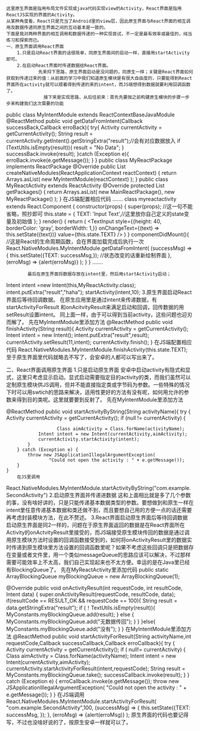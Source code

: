     这里原生界面是指用布局文件实现或java代码实现view的Activity，React界面是指用ReactJS实现的界面的Activity。
    从某种角度看，React只是充当了Android里的view层，因此原生界面与React界面的相互调用及数据传递同原生界面之间的互动基本是一致的。
    下面是我对两种界面的相互调用和数据传递的一种实现尝试，不一定是最有效率或最佳的，纯当练习和探索而已。    
    一、原生界面调用React界面
        1.只是启动React界面的话很简单，同原生界面间的启动一样，直接用startActivity即可。
        2.在启动React界面时传递数据给React界面。
                先来捋下思路，原生界面启动是没问题的，同原生一样；关键是React界面如何获取到传递过来的值：从前面的学习中我们知道原生模块是有很大自由度的，只要能得到React界面所在activity就可以顺着得到传递的来的intent，而JS端想得到数据就要利用回调函数了。
                  接下来是实现思路，从后往前来：首先先要按之前构建原生模块的步骤一步步来构建我们这次需要的功能
public class MyIntentModule extends ReactContextBaseJavaModule
@ReactMethod
public void getDataFromIntent(Callback successBack,Callback erroBack){
    try{
        Activity currentActivity = getCurrentActivity();
        String result = currentActivity.getIntent().getStringExtra("result");//会有对应数据放入
        if (TextUtils.isEmpty(result)){
            result = "No Data";
        }
        successBack.invoke(result);
    }catch (Exception e){
        erroBack.invoke(e.getMessage());
    }
}
public class MyReactPackage implements ReactPackage
@Override
public List<NativeModule> createNativeModules(ReactApplicationContext reactContext) {
    return Arrays.<NativeModule>asList(
            new MyIntentModule(reactContext)
    );
}
public class MyReactActivity  extends ReactActivity
@Override
    protected List<ReactPackage> getPackages() {
        return Arrays.<ReactPackage>asList(
                new MainReactPackage(),
                new MyReactPackage()
        );
    }
                 在JS端配置相应代码
.......
class myreactactivity extends React.Component {
constructor(props) {
    super(props);   //这一句不能省略，照抄即可
    this.state = {
        TEXT: 'Input Text',//这里放你自己定义的state变量及初始值
    };
  }
  render() {
    return (
     <View style={styles.container}>
             <TextInput
                 style={{height: 40, borderColor: 'gray', borderWidth: 1,}}
                 onChangeText={(text) => this.setState({text})}
                 value={this.state.TEXT} />
     </View>
    )
  }
     componentDidMount(){   //这是React的生命周期函数，会在界面加载完成后执行一次
        React.NativeModules.MyIntentModule.getDataFromIntent(
            (successMsg) =>{
            this.setState({TEXT: successMsg,}); //状态改变的话重新绘制界面
             },
             (erroMsg) => {alert(erroMsg)}
        );
      }
}
.......

            最后在原生界面将数据存放在intent里，然后用startActivity启动；
Intent intent =new Intent(this,MyReactActivity.class);
 intent.putExtra("result","haha");
 startActivity(intent,10);
    3.原生界面启动React界面后等待回调数据。
        在原生应用里是通过intent来传递数据，有 startActivityForResult 和onAcitvityResult来满足启动和回调，回传数据的用setResult设置intent。
        同上面一样，由于可以得到当前activity，这些问题也迎刃而解了。
        先在MyIntentModule里添加方法
@ReactMethod
    public void finishActivity(String result){
        Activity currentActivity = getCurrentActivity();
        Intent intent = new Intent();
        intent.putExtra("result",result);
        currentActivity.setResult(11,intent);
        currentActivity.finish();
    }
        在JS端配置相应代码
React.NativeModules.MyIntentModule.finishActivity(this.state.TEXT);
        至于原生界面里代码就略去不写了，会安卓的人都可以写出来了。
     
二、React界面调用原生界面
    1.只是启动原生界面
        安卓中启动activity有隐式和显式，这里只考虑显示启动。显式启动需要指定目的activity的类，而我们虽然可以定制原生模块供JS调用，但并不能直接指定类或字节码为参数。一些特殊的情况下时可以用swtich的思路来解决，适用性更好的方法有没有呢，如何用允许的参数来得到目的类呢。这里就要要到反射了。
        先在MyIntentModule里添加方法

@ReactMethod
    public void startActivityByString(String activityName){
        try {
            Activity currentActivity = getCurrentActivity();
            if (null != currentActivity) {

                       Class aimActivity = Class.forName(activityName);
                Intent intent = new Intent(currentActivity,aimActivity);
                currentActivity.startActivity(intent);
            }
        } catch (Exception e) {
            throw new JSApplicationIllegalArgumentException(
                    "Could not open the activity : " + e.getMessage());
        }
    }
        在JS里调用
React.NativeModules.MyIntentModule.startActivityByString("com.example.SecondActivity")
        2.启动原生界面并传递进数据
        这和上面相比就是多了几个参数的事，没有啥好讲的，只是只能传递基本数据类型的参数。要想做到和原生一样在intent里任意传递基本数据和类还做不到，而且要想自己用的方便一点的话还需要再考虑封装模块方法，在此不赘述。
        3.React界面启动原生界面后等待回调数据
        启动原生界面是同2一样的，问题在于原生界面返回的数据是在React界面所在Activity的onActvityResult里接受的，而JS端接受原生模块传回的数据是通过调用原生模块方法时设置的回调函数接受到的，如何将onActivityResult里的数据实时传递到原生模块里方法设置的回调函数里呢？如果不考虑这些回调只是把数据存在变量或者文件里，用一个类似messageQueue的思路应该可以解决，不过那样需要可能效率上不太高，我们自己实现起来也不太方便。幸运的是在Java里已经有BlockingQueue了。
        先在MyReactActivity里添加代码
public static ArrayBlockingQueue<String> myBlockingQueue = new ArrayBlockingQueue<String>(1);

@Override
    public void onActivityResult(int requestCode, int resultCode, Intent data) {
        super.onActivityResult(requestCode, resultCode, data);
        if(resultCode == RESULT_OK && requestCode == 100){
            String result = data.getStringExtra("result");
            if (！TextUtils.isEmpty(result)){
                    MyConstants.myBlockingQueue.add(result);
                } else {
                    MyConstants.myBlockingQueue.add("无数据传回");
                }
            }
        }else{
            MyConstants.myBlockingQueue.add("没有");
        }
    }
        在MyIntentModule里添加方法
@ReactMethod
    public void startActivityForResult(String activityName,int requestCode,Callback successCallback,Callback erroCallback){
        try {
            Activity currentActivity = getCurrentActivity();
            if ( null!= currentActivity) {
                Class aimActivity = Class.forName(activityName);
                Intent intent = new Intent(currentActivity,aimActivity);
                currentActivity.startActivityForResult(intent,requestCode);
                String result = MyConstants.myBlockingQueue.take();
                successCallback.invoke(result);
            }
        } catch (Exception e) {
            erroCallback.invoke(e.getMessage());
            throw new JSApplicationIllegalArgumentException(
                    "Could not open the activity : " + e.getMessage());
        }
    }
        在JS端调用
React.NativeModules.MyIntentModule.startActivityForResult(
      "com.example.SecondActivity",100,
      (successMsg) => {
            this.setState({TEXT: successMsg, });
      },
      (erroMsg) => {alert(erroMsg)}
      );
          原生界面的代码也要记得写，不过也没啥好说的了，按原生安卓一样就可以了。












